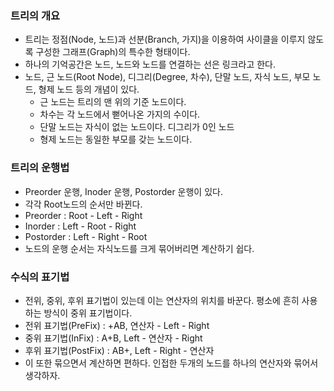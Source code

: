 ### 트리의 개요

- 트리는 정점(Node, 노드)과 선분(Branch, 가지)을 이용하여 사이클을 이루지 않도록 구성한 그래프(Graph)의 특수한 형태이다.
- 하나의 기억공간은 노드, 노드와 노드를 연결하는 선은 링크라고 한다.
- 노드, 근 노드(Root Node), 디그리(Degree, 차수), 단말 노드, 자식 노드, 부모 노드, 형제 노드 등의 개념이 있다.
  - 근 노드는 트리의 맨 위의 기준 노드이다.
  - 차수는 각 노드에서 뻗어나온 가지의 수이다.
  - 단말 노드는 자식이 없는 노드이다. 디그리가 0인 노드
  - 형제 노드는 동일한 부모를 갖는 노드이다.

### 트리의 운행법

- Preorder 운행, Inoder 운행, Postorder 운행이 있다.
- 각각 Root노드의 순서만 바뀐다.
- Preorder : Root - Left - Right
- Inorder : Left - Root - Right
- Postorder : Left - Right - Root
- 노드의 운행 순서는 자식노드를 크게 묶어버리면 계산하기 쉽다.

### 수식의 표기법

- 전위, 중위, 후위 표기법이 있는데 이는 연산자의 위치를 바꾼다. 평소에 흔히 사용하는 방식이 중위 표기법이다.
- 전위 표기법(PreFix) : +AB, 연산자 - Left - Right
- 중위 표기법(InFix) : A+B, Left - 연산자 - Right
- 후위 표기법(PostFix) : AB+, Left - Right - 연산자
- 이 또한 묶으면서 계산하면 편하다. 인접한 두개의 노드를 하나의 연산자와 묶어서 생각하자.
